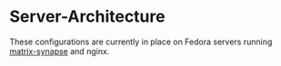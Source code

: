 # Server-Architecture

These configurations are currently in place on Fedora servers running [matrix-synapse](https://github.com/matrix-org/synapse) and nginx. 

